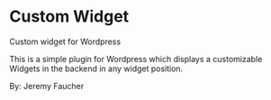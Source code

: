 Custom Widget
=======

Custom widget for Wordpress

This is a simple plugin for Wordpress which displays a customizable Widgets in the backend in any widget position.

By: Jeremy Faucher